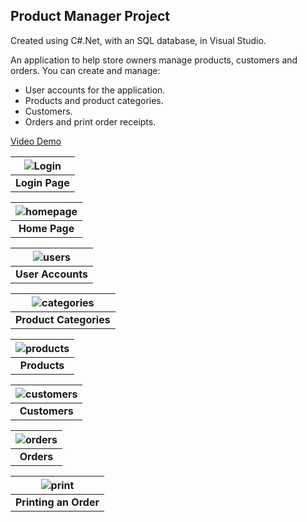 ## Product Manager Project

Created using C#.Net, with an SQL database, in Visual Studio.

An application to help store owners manage products, customers and orders. You can create and manage:
* User accounts for the application.
* Products and product categories.
* Customers.
* Orders and print order receipts.


[Video Demo](https://vimeo.com/845460545/487044794e?share=copy)


| ![Login](https://github.com/nvasiu/ProductManagerProject/assets/46430801/aba1bd48-f492-453c-86a9-288087f81d70) | 
|:--:| 
| **Login Page** |

| ![homepage](https://github.com/nvasiu/ProductManagerProject/assets/46430801/063d7c54-c2ec-429b-b128-3456236e792b) | 
|:--:| 
| **Home Page** |

| ![users](https://github.com/nvasiu/ProductManagerProject/assets/46430801/7f2c9b5e-aba4-48cc-acff-1b6b0d6280c7) | 
|:--:| 
| **User Accounts** |

| ![categories](https://github.com/nvasiu/ProductManagerProject/assets/46430801/aa077f72-4099-4f73-9bce-83c16fea3f85) | 
|:--:| 
| **Product Categories** |

| ![products](https://github.com/nvasiu/ProductManagerProject/assets/46430801/934754f7-25a5-403d-84ef-74f987d0f013) | 
|:--:| 
| **Products** |

| ![customers](https://github.com/nvasiu/ProductManagerProject/assets/46430801/1e015920-2149-499a-9571-a89eec124ec1) | 
|:--:| 
| **Customers** |

| ![orders](https://github.com/nvasiu/ProductManagerProject/assets/46430801/c796b66e-be9a-4113-8d47-bdb2f7b27a44) | 
|:--:| 
| **Orders** |

| ![print](https://github.com/nvasiu/ProductManagerProject/assets/46430801/350260fa-8079-497f-82f0-9325cf078afe) | 
|:--:| 
| **Printing an Order** |
